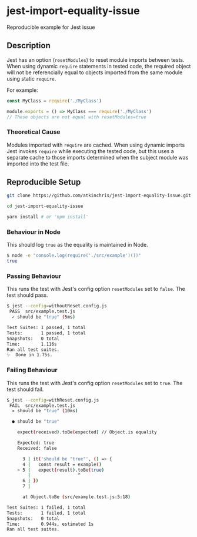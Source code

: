 # jest-import-equality-issue

Reproducible example for Jest issue

## Description

Jest has an option (`resetModules`) to reset module imports between tests. When using dynamic `require` statements in tested code, the required object will not be referencially equal to objects imported from the same module using static `require`.

For example:

```js
const MyClass = require('./MyClass')

module.exports = () => MyClass === require('./MyClass')
// These objects are not equal with resetModules=true
```

### Theoretical Cause

Modules imported with `require` are cached. When using dynamic imports Jest invokes `require` while executing the tested code, but this uses a separate cache to those imports determined when the subject module was imported into the test file.

## Reproducible Setup

```sh
git clone https://github.com/atkinchris/jest-import-equality-issue.git

cd jest-import-equality-issue

yarn install # or 'npm install'
```

### Behaviour in Node

This should log `true` as the equality is maintained in Node.

```sh
$ node -e "console.log(require('./src/example')())"
true
```

### Passing Behaviour

This runs the test with Jest's config option `resetModules` set to `false`. The test should pass.

```sh
$ jest --config=withoutReset.config.js
 PASS  src/example.test.js
  ✓ should be "true" (5ms)

Test Suites: 1 passed, 1 total
Tests:       1 passed, 1 total
Snapshots:   0 total
Time:        1.116s
Ran all test suites.
✨  Done in 1.75s.
```

### Failing Behaviour

This runs the test with Jest's config option `resetModules` set to `true`. The test should fail.

```sh
$ jest --config=withReset.config.js
 FAIL  src/example.test.js
  ✕ should be "true" (10ms)

  ● should be "true"

    expect(received).toBe(expected) // Object.is equality

    Expected: true
    Received: false

      3 | it('should be "true"', () => {
      4 |   const result = example()
    > 5 |   expect(result).toBe(true)
        |                  ^
      6 | })
      7 |

      at Object.toBe (src/example.test.js:5:18)

Test Suites: 1 failed, 1 total
Tests:       1 failed, 1 total
Snapshots:   0 total
Time:        0.944s, estimated 1s
Ran all test suites.
```

